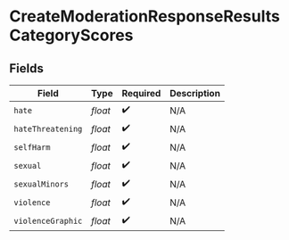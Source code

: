# CreateModerationResponseResultsCategoryScores


## Fields

| Field              | Type               | Required           | Description        |
| ------------------ | ------------------ | ------------------ | ------------------ |
| `hate`             | *float*            | :heavy_check_mark: | N/A                |
| `hateThreatening`  | *float*            | :heavy_check_mark: | N/A                |
| `selfHarm`         | *float*            | :heavy_check_mark: | N/A                |
| `sexual`           | *float*            | :heavy_check_mark: | N/A                |
| `sexualMinors`     | *float*            | :heavy_check_mark: | N/A                |
| `violence`         | *float*            | :heavy_check_mark: | N/A                |
| `violenceGraphic`  | *float*            | :heavy_check_mark: | N/A                |